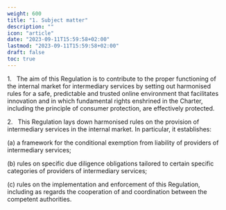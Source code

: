 ```yaml
---
weight: 600
title: "1. Subject matter"
description: ""
icon: "article"
date: "2023-09-11T15:59:58+02:00"
lastmod: "2023-09-11T15:59:58+02:00"
draft: false
toc: true
---
```


1.   The aim of this Regulation is to contribute to the proper functioning of the internal market for intermediary services by setting out harmonised rules for a safe, predictable and trusted online environment that facilitates innovation and in which fundamental rights enshrined in the Charter, including the principle of consumer protection, are effectively protected.

2.   This Regulation lays down harmonised rules on the provision of intermediary services in the internal market. In particular, it establishes:

(a) a framework for the conditional exemption from liability of providers of intermediary services;

(b) rules on specific due diligence obligations tailored to certain specific categories of providers of intermediary services;

(c) rules on the implementation and enforcement of this Regulation, including as regards the cooperation of and coordination between the competent authorities.